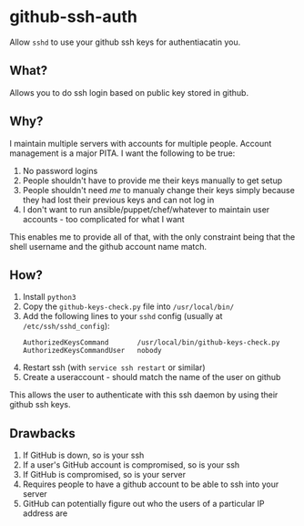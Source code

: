 # github-ssh-auth #

Allow `sshd` to use your github ssh keys for authentiacatin you.

## What? ##

Allows you to do ssh login based on public key stored in github.

## Why? ##

I maintain multiple servers with accounts for multiple people. Account
management is a major PITA. I want the following to be true:

1. No password logins
2. People shouldn't have to provide me their keys manually to get setup
3. People shouldn't need *me* to manualy change their keys simply because
   they had lost their previous keys and can not log in
4. I don't want to run ansible/puppet/chef/whatever to maintain user 
   accounts - too complicated for what I want

This enables me to provide all of that, with the only constraint being that
the shell username and the github account name match.

## How? ##

1. Install `python3`
2. Copy the `github-keys-check.py` file into `/usr/local/bin/`
3. Add the following lines to your `sshd` config (usually at `/etc/ssh/sshd_config`):
    ```
    AuthorizedKeysCommand       /usr/local/bin/github-keys-check.py
    AuthorizedKeysCommandUser   nobody
    ```
4. Restart ssh (with `service ssh restart` or similar)
5. Create a useraccount - should match the name of the user on github

This allows the user to authenticate with this ssh daemon by using their github ssh keys.

## Drawbacks ##

1. If GitHub is down, so is your ssh
2. If a user's GitHub account is compromised, so is your ssh
3. If GitHub is compromised, so is your server
4. Requires people to have a github account to be able to ssh into your server
5. GitHub can potentially figure out who the users of a particular IP address are
